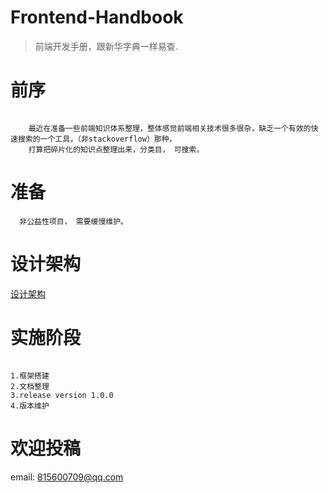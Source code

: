 # Frontend-Handbook
> 前端开发手册，跟新华字典一样易查.


# 前序

```

    最近在准备一些前端知识体系整理，整体感觉前端相关技术很多很杂，缺乏一个有效的快速搜索的一个工具，（非stackoverflow）那种，
    打算把碎片化的知识点整理出来，分类目， 可搜索。

```

# 准备

```
  非公益性项目， 需要缓慢维护。
```


# 设计架构

[设计架构](./construction.md)



# 实施阶段

```

1.框架搭建
2.文档整理
3.release version 1.0.0
4.版本维护

```

# 欢迎投稿

email: 815600709@qq.com